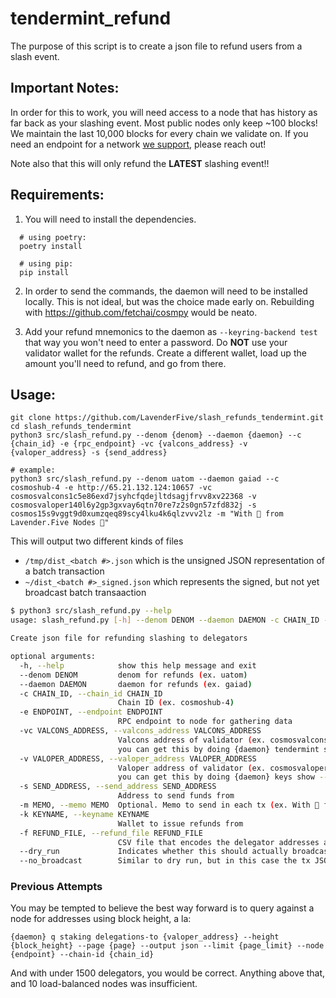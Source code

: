 # tendermint_refund

The purpose of this script is to create a json file to refund users from a slash event.

## Important Notes:
In order for this to work, you will need access to a node that has history as far back as your slashing event. 
Most public nodes only keep ~100 blocks! We maintain the last 10,000 blocks for every chain we validate on.
If you need an endpoint for a network [we support](https://www.lavenderfive.com/), please reach out! 

Note also that this will only refund the **LATEST** slashing event!!

## Requirements:
1. You will need to install the dependencies. 

```python:
  # using poetry:
  poetry install

  # using pip:
  pip install
```

2. In order to send the commands, the daemon will need to be installed locally. This is not ideal, but was the choice
made early on. Rebuilding with https://github.com/fetchai/cosmpy would be neato.

3. Add your refund mnemonics to the daemon as `--keyring-backend test` that way you won't need to enter a password. Do
**NOT** use your validator wallet for the refunds. Create a different wallet, load up the amount you'll need to refund,
and go from there.

## Usage:
```
git clone https://github.com/LavenderFive/slash_refunds_tendermint.git
cd slash_refunds_tendermint
python3 src/slash_refund.py --denom {denom} --daemon {daemon} --c {chain_id} -e {rpc_endpoint} -vc {valcons_address} -v {valoper_address} -s {send_address}

# example:
python3 src/slash_refund.py --denom uatom --daemon gaiad --c cosmoshub-4 -e http://65.21.132.124:10657 -vc cosmosvalcons1c5e86exd7jsyhcfqdejltdsagjfrvv8xv22368 -v cosmosvaloper140l6y2gp3gxvay6qtn70re7z2s0gn57zfd832j -s cosmos15s9vggt9d0xumzqeq89scy4lku4k6qlzvvv2lz -m "With 💜 from Lavender.Five Nodes 🐝"
```

This will output two different kinds of files

* `/tmp/dist_<batch #>.json` which is the unsigned JSON representation of a batch transaction
* `~/dist_<batch #>_signed.json` which represents the signed, but not yet broadcast batch transaaction

```bash
$ python3 src/slash_refund.py --help
usage: slash_refund.py [-h] --denom DENOM --daemon DAEMON -c CHAIN_ID -e ENDPOINT -vc VALCONS_ADDRESS -v VALOPER_ADDRESS -s SEND_ADDRESS [-m MEMO] -k KEYNAME [--dry_run [DRY_RUN]] [-f REFUND_FILE]

Create json file for refunding slashing to delegators

optional arguments:
  -h, --help            show this help message and exit
  --denom DENOM         denom for refunds (ex. uatom)
  --daemon DAEMON       daemon for refunds (ex. gaiad)
  -c CHAIN_ID, --chain_id CHAIN_ID
                        Chain ID (ex. cosmoshub-4)
  -e ENDPOINT, --endpoint ENDPOINT
                        RPC endpoint to node for gathering data
  -vc VALCONS_ADDRESS, --valcons_address VALCONS_ADDRESS
                        Valcons address of validator (ex. cosmosvalcons1c5e86exd7jsyhcfqdejltdsagjfrvv8xv22368),
                        you can get this by doing {daemon} tendermint show-address
  -v VALOPER_ADDRESS, --valoper_address VALOPER_ADDRESS
                        Valoper address of validator (ex. cosmosvaloper140l6y2gp3gxvay6qtn70re7z2s0gn57zfd832j),
                        you can get this by doing {daemon} keys show --bech=val -a {keyname}
  -s SEND_ADDRESS, --send_address SEND_ADDRESS
                        Address to send funds from
  -m MEMO, --memo MEMO  Optional. Memo to send in each tx (ex. With 💜 from Lavender.Five Nodes 🐝)
  -k KEYNAME, --keyname KEYNAME
                        Wallet to issue refunds from
  -f REFUND_FILE, --refund_file REFUND_FILE
                        CSV file that encodes the delegator addresses and refund amounts. Note: delegator address is expected to be in the first column and the refund amount in [DENOM] is expected to be in the fourth column.
  --dry_run             Indicates whether this should actually broadcast transactions or not
  --no_broadcast        Similar to dry run, but in this case the tx JSON is output and signed, but not broadcast. This is useful for testing.

```



### Previous Attempts

You may be tempted to believe the best way forward is to query against a node for addresses using block height, a la:
```
{daemon} q staking delegations-to {valoper_address} --height {block_height} --page {page} --output json --limit {page_limit} --node {endpoint} --chain-id {chain_id}
```

And with under 1500 delegators, you would be correct. Anything above that, and 10 load-balanced nodes was insufficient.
